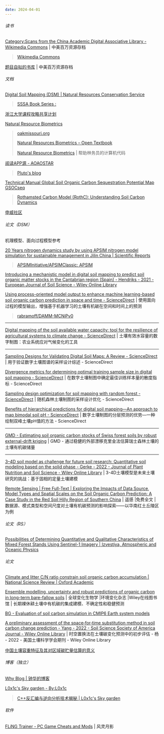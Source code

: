 ```yaml
---
date: 2024-04-01
---
```


###### 读书

[Category:Scans from the China Academic Digital Associative Library - Wikimedia Commons](https://commons.m.wikimedia.org/wiki/Category:Scans_from_the_China_Academic_Digital_Associative_Library) | 中美百万资源存档

> [Wikimedia Commons](https://commons.m.wikimedia.org/wiki/Main_Page)

[题目自拟的书库](https://book.tmzn.top/) | 中美百万资源存档

###### 文档

[Digital Soil Mapping (DSM) | Natural Resources Conservation Service](https://www.nrcs.usda.gov/resources/data-and-reports/digital-soil-mapping-dsm)

> [SSSA Book Series :](https://acsess.onlinelibrary.wiley.com/series/5170)

[浙江大学课程攻略共享计划](https://qsctech.github.io/zju-icicles/)

[Natural Resource Biometrics](https://oakmissouri.org/nrbiometrics/)

> [oakmissouri.org](https://oakmissouri.org/)
>
> [Natural Resources Biometrics – Open Textbook](https://milnepublishing.geneseo.edu/natural-resources-biometrics/)
>
> [Natural Resource Biometrics](https://larsendr.github.io/) | 帮助林务员的计算机代码

[阅读APP源 - AOAOSTAR](https://legado.aoaostar.com/)

> [Pluto's blog](https://blog.aoaostar.com/)

[Technical Manual Global Soil Organic Carbon Sequestration Potential Map GSOCseq](https://fao-gsp.github.io/GSOCseq/)

> [Rothamsted Carbon Model (RothC): Understanding Soil Carbon Dynamics](https://www.rothamsted.ac.uk/rothamsted-carbon-model-rothc)

[申威社区](https://developer.wxiat.com/)

###### 论文（DSM）

机理模型、面向过程模型参考

[20 Years nitrogen dynamics study by using APSIM nitrogen model simulation for sustainable management in Jilin China | Scientific Reports](https://www.nature.com/articles/s41598-021-96386-5)

> [APSIMInitiative/APSIMClassic: APSIM](https://github.com/APSIMInitiative/APSIMClassic)

[Introducing a mechanistic model in digital soil mapping to predict soil organic matter stocks in the Cantabrian region (Spain) - Hendriks - 2021 - European Journal of Soil Science - Wiley Online Library](https://bsssjournals.onlinelibrary.wiley.com/doi/full/10.1111/ejss.13011)

[Using process-oriented model output to enhance machine learning-based soil organic carbon prediction in space and time - ScienceDirect](https://www.sciencedirect.com/science/article/pii/S0048969724009173) | 使用面向过程的模型输出，增强基于机器学习的土壤有机碳在空间和时间上的预测

> [rabramoff/DAMM-MCNiPv0](https://github.com/rabramoff/DAMM-MCNiPv0)

------

[Digital mapping of the soil available water capacity: tool for the resilience of agricultural systems to climate change - ScienceDirect](https://www.sciencedirect.com/science/article/pii/S0048969723021915) | 土壤有效水容量的数字制图：农业系统应对气候变化的工具

------

[Sampling Designs for Validating Digital Soil Maps: A Review - ScienceDirect](https://www.sciencedirect.com/science/article/pii/S1002016018600013) | 用于验证数字土壤图谱的采样设计综述 - ScienceDirect

[Divergence metrics for determining optimal training sample size in digital soil mapping - ScienceDirect](https://www.sciencedirect.com/science/article/pii/S0016706123002306) | 在数字土壤制图中确定最佳训练样本量的散度指标 - ScienceDirect

[Sampling design optimization for soil mapping with random forest - ScienceDirect](https://www.sciencedirect.com/science/article/pii/S0016706119306792) | 随机森林土壤制图的采样设计优化 - ScienceDirect

[Benefits of hierarchical predictions for digital soil mapping—An approach to map bimodal soil pH - ScienceDirect](https://www.sciencedirect.com/science/article/pii/S0016706123002562) | 数字土壤制图的分层预测的优势—一种绘制双峰土壤pH值的方法 - ScienceDirect

------

[GMD - Estimating soil organic carbon stocks of Swiss forest soils by robust external-drift kriging](https://gmd.copernicus.org/articles/7/1197/2014/) | GMD - 通过稳健的外部漂移克里金法估算瑞士森林土壤的土壤有机碳储量

------

[3–4D soil model as challenge for future soil research: Quantitative soil modeling based on the solid phase - Gerke - 2022 - Journal of Plant Nutrition and Soil Science - Wiley Online Library](https://onlinelibrary.wiley.com/doi/full/10.1002/jpln.202200239) | 3-4D土壤模型是未来土壤研究的挑战：基于固相的定量土壤建模

[Remote Sensing | Free Full-Text | Exploring the Impacts of Data Source, Model Types and Spatial Scales on the Soil Organic Carbon Prediction: A Case Study in the Red Soil Hilly Region of Southern China](https://www.mdpi.com/2072-4292/14/20/5151) | 遥感 |免费全文 |数据源、模式类型和空间尺度对土壤有机碳预测的影响探索——以华南红土丘陵区为例

###### 论文（RS）

[Possibilities of Determining Quantitative and Qualitative Characteristics of Mixed Forest Stands Using Sentinel-1 Imagery | Izvestiya, Atmospheric and Oceanic Physics](https://link.springer.com/article/10.1134/S0001433823090190)

###### 论文

[Climate and litter C/N ratio constrain soil organic carbon accumulation | National Science Review | Oxford Academic](https://academic.oup.com/nsr/article/6/4/746/5423337?login=false)

[Ensemble modelling, uncertainty and robust predictions of organic carbon in long-term bare-fallow soils](https://onlinelibrary.wiley.com/doi/10.1111/gcb.15441) | 全球变化生物学 |环境变化杂志 |Wiley在线图书馆 | 长期裸休耕土壤中有机碳的集成建模、不确定性和稳健预测

[BG - Evaluation of soil carbon simulation in CMIP6 Earth system models](https://bg.copernicus.org/articles/19/4671/2022/)

[A preliminary assessment of the space‐for‐time substitution method in soil carbon change prediction - Yang - 2022 - Soil Science Society of America Journal - Wiley Online Library](https://acsess.onlinelibrary.wiley.com/doi/10.1002/saj2.20369) | 时空置换法在土壤碳变化预测中的初步评估 - 杨 - 2022 - 美国土壤科学学会期刊 - Wiley Online Library

[中国土壤容重特征及其对区域碳贮量估算的意义](https://www.ecologica.cn/stxb/ch/html/2016/13/stxb201411222312.htm)

###### 博客（独立）

[Why Blog | 钟华的博客](https://zhoghua123.github.io/)

[L0x1c's Sky garden - By:L0x1c](https://l0x1c.github.io/)

> [C++反汇编与逆向分析技术揭秘 | L0x1c's Sky garden](https://l0x1c.github.io/2020/06/09/2020-6-09/#1-1-%E8%B0%83%E8%AF%95%E5%B7%A5%E5%85%B7-Microsoft-Visual-C-6-0-%E5%92%8C-OllyDBG)

###### 软件

[FLiNG Trainer - PC Game Cheats and Mods](https://flingtrainer.com/) | 风灵月影